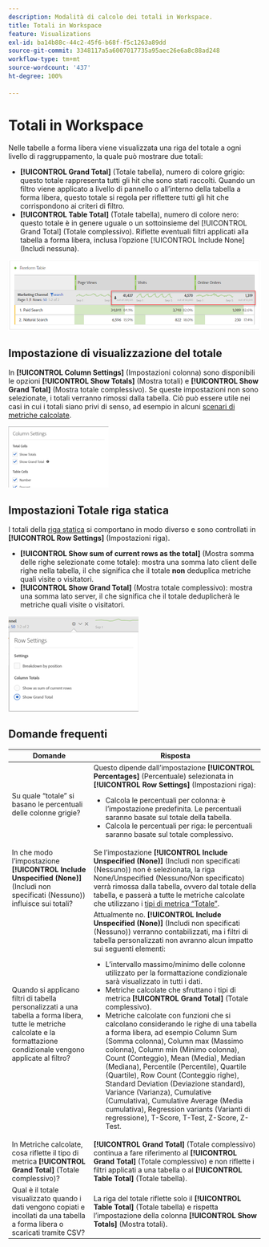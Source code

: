 ```yaml
---
description: Modalità di calcolo dei totali in Workspace.
title: Totali in Workspace
feature: Visualizations
exl-id: ba14b88c-44c2-45f6-b68f-f5c1263a89dd
source-git-commit: 3348117a5a6007017735a95aec26e6a8c88ad248
workflow-type: tm+mt
source-wordcount: '437'
ht-degree: 100%

---
```


# Totali in Workspace

Nelle tabelle a forma libera viene visualizzata una riga del totale a ogni livello di raggruppamento, la quale può mostrare due totali:

* **[!UICONTROL Grand Total]** (Totale tabella), numero di colore grigio: questo totale rappresenta tutti gli hit che sono stati raccolti. Quando un filtro viene applicato a livello di pannello o all’interno della tabella a forma libera, questo totale si regola per riflettere tutti gli hit che corrispondono ai criteri di filtro.
* **[!UICONTROL Table Total]** (Totale tabella), numero di colore nero: questo totale è in genere uguale o un sottoinsieme del [!UICONTROL Grand Total] (Totale complessivo). Riflette eventuali filtri applicati alla tabella a forma libera, inclusa l’opzione [!UICONTROL Include None] (Includi nessuna).

![](assets/total-row.png)

## Impostazione di visualizzazione del totale

In **[!UICONTROL Column Settings]** (Impostazioni colonna) sono disponibili le opzioni **[!UICONTROL Show Totals]** (Mostra totali) e **[!UICONTROL Show Grand Total]** (Mostra totale complessivo). Se queste impostazioni non sono selezionate, i totali verranno rimossi dalla tabella. Ciò può essere utile nei casi in cui i totali siano privi di senso, ad esempio in alcuni [scenari di metriche calcolate](https://experienceleague.adobe.com/docs/analytics/components/calculated-metrics/calcmetrics-reference/cm-totals.html?lang=it).

![](assets/column-settings-total.png)

## Impostazioni Totale riga statica

I totali della [riga statica](/help/analysis-workspace/visualizations/freeform-table/column-row-settings/manual-vs-dynamic-rows.md) si comportano in modo diverso e sono controllati in **[!UICONTROL Row Settings]** (Impostazioni riga).

* **[!UICONTROL Show sum of current rows as the total]** (Mostra somma delle righe selezionate come totale): mostra una somma lato client delle righe nella tabella, il che significa che il totale **non** deduplica metriche quali visite o visitatori.
* **[!UICONTROL Show Grand Total]** (Mostra totale complessivo): mostra una somma lato server, il che significa che il totale deduplicherà le metriche quali visite o visitatori.

![](assets/static-rows.png)

## Domande frequenti

| Domande | Risposta |
|---|---|
| Su quale “totale” si basano le percentuali delle colonne grigie? | Questo dipende dall’impostazione **[!UICONTROL Percentages]** (Percentuale) selezionata in **[!UICONTROL Row Settings]** (Impostazioni riga):<ul><li>Calcola le percentuali per colonna: è l’impostazione predefinita. Le percentuali saranno basate sul totale della tabella.</li><li>Calcola le percentuali per riga: le percentuali saranno basate sul totale complessivo.</li></ul> |
| In che modo l’impostazione **[!UICONTROL Include Unspecified (None)]** (Includi non specificati (Nessuno)) influisce sui totali? | Se l’impostazione **[!UICONTROL Include Unspecified (None)]** (Includi non specificati (Nessuno)) non è selezionata, la riga None/Unspecified (Nessuno/Non specificato) verrà rimossa dalla tabella, ovvero dal totale della tabella, e passerà a tutte le metriche calcolate che utilizzano i [tipi di metrica “Totale”](https://experienceleague.adobe.com/docs/analytics/components/calculated-metrics/calcmetric-workflow/m-metric-type-alloc.html?lang=it). |
| Quando si applicano filtri di tabella personalizzati a una tabella a forma libera, tutte le metriche calcolate e la formattazione condizionale vengono applicate al filtro? | Attualmente no. **[!UICONTROL Include Unspecified (None)]** (Includi non specificati (Nessuno)) verranno contabilizzati, ma i filtri di tabella personalizzati non avranno alcun impatto sui seguenti elementi:<ul><li>L’intervallo massimo/minimo delle colonne utilizzato per la formattazione condizionale sarà visualizzato in tutti i dati.</li><li>Metriche calcolate che sfruttano i tipi di metrica **[!UICONTROL Grand Total]** (Totale complessivo).</li><li>Metriche calcolate con funzioni che si calcolano considerando le righe di una tabella a forma libera, ad esempio Column Sum (Somma colonna), Column max (Massimo colonna), Column min (Minimo colonna), Count (Conteggio), Mean (Media), Median (Mediana), Percentile (Percentile), Quartile (Quartile), Row Count (Conteggio righe), Standard Deviation (Deviazione standard), Variance (Varianza), Cumulative (Cumulativa), Cumulative Average (Media cumulativa), Regression variants (Varianti di regressione), T-Score, T-Test, Z-Score, Z-Test.</li></ul> |
| In Metriche calcolate, cosa riflette il tipo di metrica **[!UICONTROL Grand Total]** (Totale complessivo)? | **[!UICONTROL Grand Total]** (Totale complessivo) continua a fare riferimento al **[!UICONTROL Grand Total]** (Totale complessivo) e non riflette i filtri applicati a una tabella o al **[!UICONTROL Table Total]** (Totale tabella). |
| Qual è il totale visualizzato quando i dati vengono copiati e incollati da una tabella a forma libera o scaricati tramite CSV? | La riga del totale riflette solo il **[!UICONTROL Table Total]** (Totale tabella) e rispetta l’impostazione della colonna **[!UICONTROL Show Totals]** (Mostra totali). |
